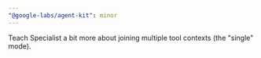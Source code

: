 ```yaml
---
"@google-labs/agent-kit": minor
---
```


Teach Specialist a bit more about joining multiple tool contexts (the "single" mode).
